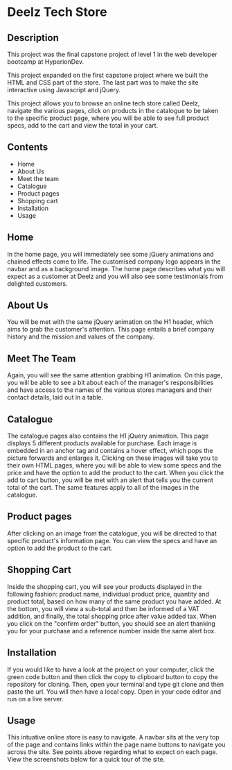# Deelz Tech Store

## Description
This project was the final capstone project of level 1 in the web developer bootcamp at HyperionDev.

This project expanded on the first capstone project where we built the HTML and CSS part of the store. The last part was to make the site interactive using Javascript and jQuery.

This project allows you to browse an online tech store called Deelz, navigate the various pages, click on products in the catalogue to be taken to the specific product page, where you will be able to see full product specs, add to the cart and view the total in your cart.

## Contents

* Home
* About Us
* Meet the team
* Catalogue
* Product pages
* Shopping cart
* Installation
* Usage

## Home

In the home page, you will immediately see some jQuery animations and chained effects come to life. The customised company logo appears in the navbar and as a background image.
The home page describes what you will expect as a customer at Deelz and you will also see some testimonials from delighted customers.

## About Us

You will be met with the same jQuery animation on the H1 header, which aims to grab the customer's attention. This page entails a brief company history and the mission and values of the company.

## Meet The Team

Again, you will see the same attention grabbing H1 animation. On this page, you will be able to see a bit about each of the manager's responsibilities and have access to the names of the various stores managers and their contact details, laid out in a table.

## Catalogue

The catalogue pages also contains the H1 jQuery animation. This page displays 5 different products available for purchase. Each image is embedded in an anchor tag and contains a hover effect, which pops the picture forwards and enlarges it. Clicking on these images will take you to their own HTML pages, where you will be able to view some specs and the price and have the option to add the product to the cart. When you click the add to cart button, you will be met with an alert that tells you the current total of the cart. The same features apply to all of the images in the catalogue.

## Product pages

After clicking on an image from the catalogue, you will be directed to that specific product's information page. You can view the specs and have an option to add the product to the cart.

## Shopping Cart

Inside the shopping cart, you will see your products displayed in the following fashion: product name, individual product price, quantity and product total, based on how many of the same product you have added. At the bottom, you will view a sub-total and then be informed of a VAT addition, and finally, the total shopping price after value added tax. When you click on the "confirm order" button, you should see an alert thanking you for your purchase and a reference number inside the same alert box.

## Installation

If you would like to have a look at the project on your computer, click the green code button and then click the copy to clipboard button to copy the repository for cloning. Then, open your terminal and type git clone and then paste the url. You will then have a local copy. Open in your code editor and run on a live server.

## Usage

This intuative online store is easy to navigate. A navbar sits at the very top of the page and contains links within the page name buttons to navigate you across the site. See points above regarding what to expect on each page. View the screenshots below for a quick tour of the site.
